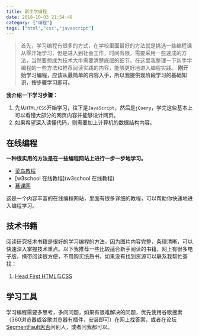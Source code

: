 ```yaml
---
title: 新手学编程
date: 2018-10-03 21:54:48
category: ["编程"]
tags: ["html","css","javascript"]
---
```


> 首先，学习编程有很多的方式，在学校里面最好的方法就是挑选一些编程课从零开始学习，但是进入到社会工作，时间有限，需要采用一些速成的方法，当然要想成为技术大牛需要清楚底层的细节。在这里我整理一下新手学编程的一些方法和推荐阅读实践的内容，能够更好地进入编程实践。
> **刚开始学习编程，应该从最简单的内容入手，所以我提供现阶段学习的基础知识，按步骤学习即可。**

<!--more-->

**我介绍一下学习步骤：**

1. 先从`HTML/CSS`开始学习，往下是`JavaScript`，然后是`jQuery`，学完这些基本上可以看懂大部分的网页内容并能够设计网页。
2. 如果希望深入读懂代码，则需要加上计算机的数据结构内容。

## 在线编程 ##

**一种很实用的方法是在一些编程网站上进行一步一步地学习。**

- [菜鸟教程](http://www.runoob.com/)
- [w3school 在线教程](w3school 在线教程)
- [慕课网](https://www.imooc.com/)

这是一个内容丰富的在线编程网站，里面有很多详细的教程，可以帮助你快速地进入编程学习。

## 技术书籍 ##

阅读研究技术书籍是很好的学习编程的方法，因为图片内容完整，条理清晰，可以快速深入掌握技术重点。以下我推荐一些比较适合新手阅读的书籍，网上有很多电子版，携带阅读很方便，不用购买纸质书，如果没有找到资源可以联系我帮忙查找：

1. [Head First HTML与CSS](https://book.douban.com/subject/25752357/)

## 学习工具 ##

学习编程需要多思考，多问问题，如果有很难解决的问题，优先使用谷歌搜索（360浏览器或谷歌浏览器有插件，安装即可）在网上找答案，或者在论坛[SegmentFault思否](https://segmentfault.com/)问别人，或者问我都可以。